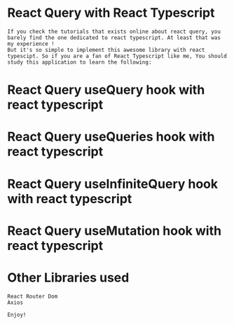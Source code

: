 # React Query with React Typescript

    If you check the tutorials that exists online about react query, you barely find the one dedicated to react typescript. At least that was my experience !
    But it's so simple to implement this awesome library with react typescipt. So if you are a fan of React Typescript like me, You should study this application to learn the following:

# React Query useQuery hook with react typescript
# React Query useQueries hook with react typescript
# React Query useInfiniteQuery hook with react typescript
# React Query useMutation hook with react typescript


# Other Libraries used

    React Router Dom
    Axios

    Enjoy!